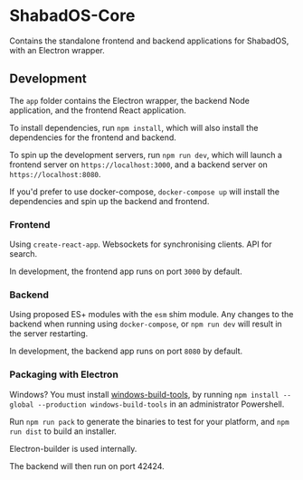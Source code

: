 # ShabadOS-Core

Contains the standalone frontend and backend applications for ShabadOS, with an Electron wrapper.

## Development

The `app` folder contains the Electron wrapper, the backend Node application, and the frontend React application.

To install dependencies, run `npm install`, which will also install the dependencies for the frontend and backend. 

To spin up the development servers, run `npm run dev`, which will launch a frontend server on `https://localhost:3000`, and a backend server on `https://localhost:8080`.

If you'd prefer to use docker-compose, `docker-compose up` will install the dependencies and spin up the backend and frontend.

### Frontend

Using `create-react-app`. Websockets for synchronising clients. API for search.

In development, the frontend app runs on port `3000` by default.

### Backend

Using proposed ES+ modules with the `esm` shim module.
Any changes to the backend when running using `docker-compose`,
or `npm run dev` will result in the server restarting.

In development, the backend app runs on port `8080` by default.

### Packaging with Electron

Windows? You must install [windows-build-tools](!https://www.npmjs.com/package/windows-build-tools), by running `npm install --global --production windows-build-tools` in an administrator Powershell.

Run `npm run pack` to generate the binaries to test for your platform, and `npm run dist` to build an installer.

Electron-builder is used internally.

The backend will then run on port 42424.